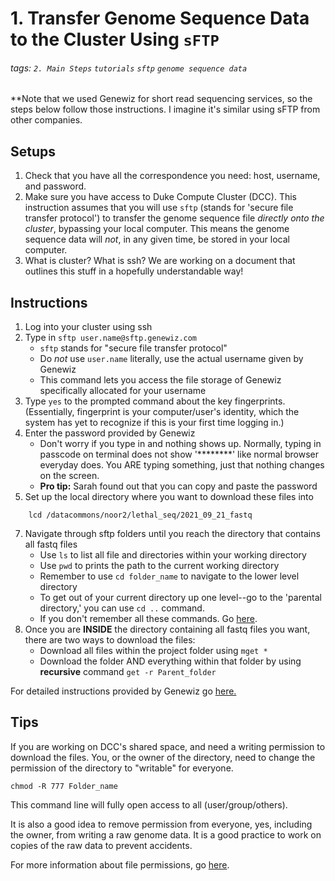 # 1. Transfer Genome Sequence Data to the Cluster Using `sFTP`
###### tags: `2. Main Steps` `tutorials` `sftp` `genome sequence data`

**Note that we used Genewiz for short read sequencing services, so the steps below follow those instructions. I imagine it's similar using sFTP from other companies. 

## Setups
1. Check that you have all the correspondence you need: host, username, and password. 
2. Make sure you have access to Duke Compute Cluster (DCC). This instruction assumes that you will use `sftp` (stands for 'secure file transfer protocol') to transfer the genome sequence file *directly onto the cluster*, bypassing your local computer. This means the genome sequence data will *not*, in any given time, be stored in your local computer.
3. What is cluster? What is ssh? We are working on a document that outlines this stuff in a hopefully understandable way! 


## Instructions
1. Log into your cluster using ssh 
2. Type in `sftp user.name@sftp.genewiz.com`
    * `sftp` stands for "secure file transfer protocol"
    * Do *not* use `user.name` literally, use the actual username given by Genewiz
    * This command lets you access the file storage of Genewiz specifically allocated for your username
3. Type `yes` to the prompted command about the key fingerprints. (Essentially, fingerprint is your computer/user's identity, which the system has yet to recognize if this is your first time logging in.)
4. Enter the password provided by Genewiz 
    * Don't worry if you type in and nothing shows up. Normally, typing in passcode on terminal does not show '********' like normal browser everyday does. You ARE typing something, just that nothing changes on the screen.
    * **Pro tip:** Sarah found out that you can copy and paste the password
6. Set up the local directory where you want to download these files into
```
    lcd /datacommons/noor2/lethal_seq/2021_09_21_fastq
```
7. Navigate through sftp folders until you reach the directory that contains all fastq files
    * Use `ls` to list all file and directories within your working directory
    * Use `pwd` to prints the path to the current working directory
    * Remember to use `cd folder_name` to navigate to the lower level directory
    * To get out of your current directory up one level--go to the 'parental directory,' you can use `cd ..` command.
    * If you don't remember all these commands. Go [here](https://github.com/Noor-WGS-data/Genome_sequence_data/blob/main/Tutorials/useful_unix_commands.md). 
9. Once you are **INSIDE** the directory containing all fastq files you want, there are two ways to download the files:
    * Download all files within the project folder using `mget *` 
    * Download the folder AND everything within that folder by using **recursive** command `get -r Parent_folder`
    
    
For detailed instructions provided by Genewiz go [here.](https://f.hubspotusercontent00.net/hubfs/3478602/Sell%20Sheet%20Collateral%20Library/NGS/NGS%20User%20Guides/NGS_sFTP-Data-Download-Guide_Option%201_Nov03_2020.pdf)

## Tips
If you are working on DCC's shared space, and need a writing permission to download the files. You, or the owner of the directory, need to change the permission of the directory to "writable" for everyone. 

    chmod -R 777 Folder_name

This command line will fully open access to all (user/group/others).

It is also a good idea to remove permission from everyone, yes, including the owner, from writing a raw genome data. It is a good practice to work on copies of the raw data to prevent accidents. 

For more information about file permissions, go [here](https://www.computerhope.com/unix/uchmod.htm). 